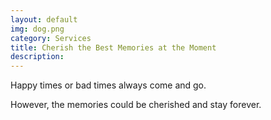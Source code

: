 ```yaml
---
layout: default
img: dog.png
category: Services
title: Cherish the Best Memories at the Moment
description:
---
```

Happy times or bad times always come and go. 

However, the memories could be cherished and stay forever.

